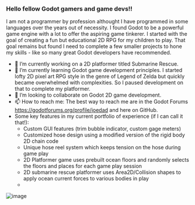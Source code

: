 ### Hello fellow Godot gamers and game devs!!

I am not a programmer by profession althought I have programmed in some languages over the years out of necessity.  I found Godot to be a powerful game engine with a lot to offer the aspiring game tinkerer.  I started with the goal of creating a fun but educational 2D RPG for my children to play.  That goal remains but found I need to complete a few smaller projects to hone my skills - like so many great Godot developers have recommended.

- 🔭 I’m currently working on a 2D platformer titled Submarine Rescue.
- 🌱 I’m currently learning Godot game development principles.  I started lofty 2D pixel art RPG style in the genre of Legend of Zelda but quickly became overwhelmed with complexities.  So I paused development on that to complete my platformer.
- 👯 I’m looking to collaborate on Godot 2D game development.
- 📫 How to reach me: The best way to reach me are in the Godot Forums https://godotforums.org/profile/joedad and here on GitHub.
- Some key features in my current portfolio of experience (if I can call it that!):
    - Custom GUI features (trim bubble indicator, custom gage meters)
    - Customized hose design using a modified version of the rigid body 2D chain code
    - Unique hose reel system which keeps tension on the hose during game play
    - 2D Platformer game uses prebuilt ocean floors and randomly selects the floors and places for each game play session
    - 2D submarine rescue platformer uses Area2D/Collision shapes to apply ocean current forces to various bodies in play
    - 


![image](https://user-images.githubusercontent.com/102122905/165116671-65dde5b8-3808-42e0-91b1-9252f178305c.png)
